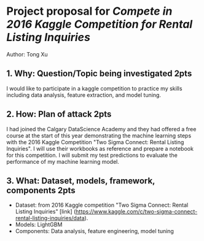 # Project proposal for *Compete in 2016 Kaggle Competition for Rental Listing Inquiries*
Author: Tong Xu

## 1. Why: Question/Topic being investigated 2pts
I would like to participate in a kaggle competition to practice my skills including data analysis, feature extraction, and model tuning.
## 2. How: Plan of attack 2pts
I had joined the Calgary DataScience Academy and they had offered a free course at the start of this year demonstrating the machine learning steps with the 2016 Kaggle Competition "Two Sigma Connect: Rental Listing Inquiries". I will use their workbooks as reference and prepare a notebook for this competition. I will submit my test predictions to evaluate the performance of my machine learning model. 
## 3. What: Dataset, models, framework, components 2pts
* Dataset: from 2016 Kaggle competition "Two Sigma Connect: Rental Listing Inquiries" [link] (https://www.kaggle.com/c/two-sigma-connect-rental-listing-inquiries/data).
* Models: LightGBM 
* Components: Data analysis, feature engineering, model tuning